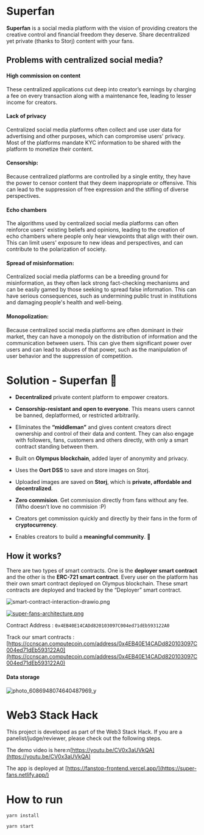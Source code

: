 # Superfan

**Superfan** is a social media platform with the vision of providing creators the creative control and financial freedom they deserve. Share decentralized yet private (thanks to Storj) content with your fans.

## Problems with centralized social media?


#### High commission on content
These centralized applications cut deep into creator’s earnings by charging a fee on every transaction along with a maintenance fee, leading to lesser income for creators. 


#### Lack of privacy
Centralized social media platforms often collect and use user data for advertising and other purposes, which can compromise users' privacy. Most of the platforms mandate KYC information to be shared with the platform to monetize their content.


#### Censorship: 
Because centralized platforms are controlled by a single entity, they have the power to censor content that they deem inappropriate or offensive. This can lead to the suppression of free expression and the stifling of diverse perspectives.


#### Echo chambers
The algorithms used by centralized social media platforms can often reinforce users' existing beliefs and opinions, leading to the creation of echo chambers where people only hear viewpoints that align with their own. This can limit users' exposure to new ideas and perspectives, and can contribute to the polarization of society.


#### Spread of misinformation:
Centralized social media platforms can be a breeding ground for misinformation, as they often lack strong fact-checking mechanisms and can be easily gamed by those seeking to spread false information. This can have serious consequences, such as undermining public trust in institutions and damaging people's health and well-being.

#### Monopolization: 

Because centralized social media platforms are often dominant in their market, they can have a monopoly on the distribution of information and the communication between users. This can give them significant power over users and can lead to abuses of that power, such as the manipulation of user behavior and the suppression of competition.


# Solution - Superfan :rocket:

- **Decentralized** private content platform to empower creators.

- **Censorship-resistant and open to everyone**. This means users cannot be banned, deplatformed, or restricted arbitrarily.

- Eliminates the **“middleman”** and gives content creators direct ownership and control of their data and content. They can also engage with followers, fans, customers and others directly, with only a smart contract standing between them.

- Built on **Olympus blockchain**, added layer of anonymity and privacy.

- Uses the **Oort DSS** to save and store images on Storj. 

- Uploaded images are saved on **Storj**, which is **private, affordable and decentralized**. 

- **Zero commision**. Get commission directly from fans without any fee. (Who doesn’t love no commision :P) 

- Creators get commission quickly and directly by their fans in the form of **cryptocurrency**.

- Enables creators to build a **meaningful community**. 🤝
 

## How it works? 

There are two types of smart contracts. One is the **deployer smart contract** and the other is the **ERC-721 smart contract**. Every user on the platform has their own smart contract deployed on Olympus blockchain. These smart contracts are deployed and tracked by the “Deployer” smart contract.

![smart-contract-interaction-drawio.png](https://user-images.githubusercontent.com/32927328/205826259-1fdc9eb9-6029-495d-aeb8-f5fe500ee4a1.jpeg)

[![super-fans-architecture.png](https://i.postimg.cc/pV1bCqpy/super-fans-architecture.png)](https://postimg.cc/4ntSNvvT)

Contract Address : ```0x4EB40E14CADd820103097C004ed71dEb593122A0```

Track our smart contracts : [https://ccnscan.computecoin.com/address/0x4EB40E14CADd820103097C004ed71dEb593122A0](https://ccnscan.computecoin.com/address/0x4EB40E14CADd820103097C004ed71dEb593122A0)

#### Data storage 

![photo_6086948074640487969_y](https://user-images.githubusercontent.com/32927328/205826724-489c8853-e730-407c-89ea-9ba8649c139f.jpg)

# Web3 Stack Hack 

This project is developed as part of the Web3 Stack Hack. If you are a panelist/judge/reviewer, please check out the following steps.

The demo video is here:n[https://youtu.be/CV0x3aUVkQA](https://youtu.be/CV0x3aUVkQA)

The app is deployed at [https://fanstop-frontend.vercel.app/](https://super-fans.netlify.app/)



# How to run 

```
yarn install
```
```
yarn start
````
